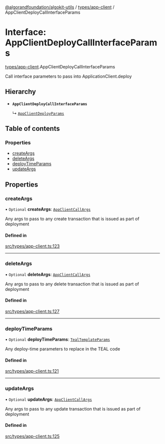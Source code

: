 [@algorandfoundation/algokit-utils](../README.md) / [types/app-client](../modules/types_app_client.md) / AppClientDeployCallInterfaceParams

# Interface: AppClientDeployCallInterfaceParams

[types/app-client](../modules/types_app_client.md).AppClientDeployCallInterfaceParams

Call interface parameters to pass into ApplicationClient.deploy

## Hierarchy

- **`AppClientDeployCallInterfaceParams`**

  ↳ [`AppClientDeployParams`](types_app_client.AppClientDeployParams.md)

## Table of contents

### Properties

- [createArgs](types_app_client.AppClientDeployCallInterfaceParams.md#createargs)
- [deleteArgs](types_app_client.AppClientDeployCallInterfaceParams.md#deleteargs)
- [deployTimeParams](types_app_client.AppClientDeployCallInterfaceParams.md#deploytimeparams)
- [updateArgs](types_app_client.AppClientDeployCallInterfaceParams.md#updateargs)

## Properties

### createArgs

• `Optional` **createArgs**: [`AppClientCallArgs`](../modules/types_app_client.md#appclientcallargs)

Any args to pass to any create transaction that is issued as part of deployment

#### Defined in

[src/types/app-client.ts:123](https://github.com/algorandfoundation/algokit-utils-ts/blob/main/src/types/app-client.ts#L123)

___

### deleteArgs

• `Optional` **deleteArgs**: [`AppClientCallArgs`](../modules/types_app_client.md#appclientcallargs)

Any args to pass to any delete transaction that is issued as part of deployment

#### Defined in

[src/types/app-client.ts:127](https://github.com/algorandfoundation/algokit-utils-ts/blob/main/src/types/app-client.ts#L127)

___

### deployTimeParams

• `Optional` **deployTimeParams**: [`TealTemplateParams`](types_app.TealTemplateParams.md)

Any deploy-time parameters to replace in the TEAL code

#### Defined in

[src/types/app-client.ts:121](https://github.com/algorandfoundation/algokit-utils-ts/blob/main/src/types/app-client.ts#L121)

___

### updateArgs

• `Optional` **updateArgs**: [`AppClientCallArgs`](../modules/types_app_client.md#appclientcallargs)

Any args to pass to any update transaction that is issued as part of deployment

#### Defined in

[src/types/app-client.ts:125](https://github.com/algorandfoundation/algokit-utils-ts/blob/main/src/types/app-client.ts#L125)
